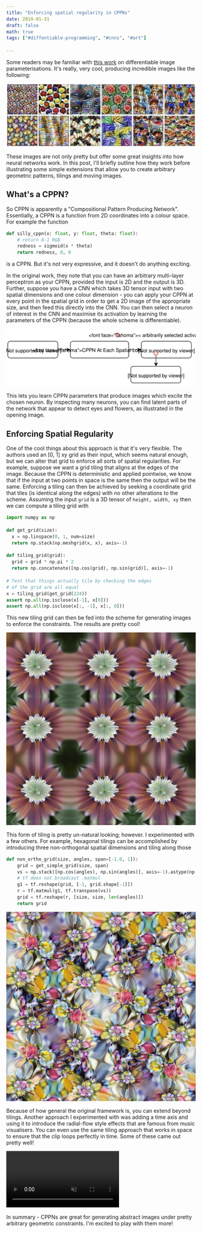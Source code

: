 ```yaml
---
title: "Enforcing spatial regularity in CPPNs"
date: 2019-01-31
draft: false
math: true
tags: ["#diffentiable-programming", "#cnns", "#art"]

---
```


Some readers may be familiar with [this work](https://distill.pub/2018/differentiable-parameterizations/) on differentiable image parameterisations. It's really, very cool, producing incredible images like the following:

![Pretty CNN Visualisation](enforcing-spatial-regularity.example.jpeg)

These images are not only pretty but offer some great insights into how neural networks work. In this post, I'll briefly outline how they work before illustrating some simple extensions that allow you to create arbitrary geometric patterns, tilings and moving images.

## What's a CPPN?

So CPPN is apparently a "Compositional Pattern Producing Network". Essentially, a CPPN is a function from 2D coordinates into a colour space. For example the function

```py
def silly_cppn(x: float, y: float, theta: float):
    # return 0-1 RGB
    redness = sigmoid(x * theta)
    return redness, 0, 0
```

is a CPPN. But it's not very expressive, and it doesn't do anything exciting.

In the original work, they note that you can have an arbitrary multi-layer perceptron as your CPPN, provided the input is 2D and the output is 3D. Further, suppose you have a CNN which takes 3D tensor input with two spatial dimensions and one colour dimension - you can apply your CPPN at every point in the spatial grid in order to get a 2D image of the appropriate size, and then feed this directly into the CNN. You can then select a neuron of interest in the CNN and maximise its activation by learning the parameters of the CPPN (because the whole scheme is differentiable).

![CPPN_Stack](enforcing-spatial-regularity.CPPN_Stack.svg)

This lets you learn CPPN parameters that produce images which excite the chosen neuron. By inspecting many neurons, you can find latent parts of the network that appear to detect eyes and flowers, as illustrated in the opening image.

## Enforcing Spatial Regularity

One of the cool things about this approach is that it's very flexible. The authors used an [0, 1] xy grid as their input, which seems natural enough, but we can alter that grid to enforce all sorts of spatial regularities. For example, suppose we want a grid tiling that aligns at the edges of the image. Because the CPPN is deterministic and applied pointwise, we know that if the input at two points in space is the same then the output will be the same. Enforcing a tiling can then be achieved by seeking a coordinate grid that tiles (is identical along the edges) with no other alterations to the scheme. Assuming the input `grid` is a 3D tensor of `height, width, xy` then we can compute a tiling grid with 

```python
import numpy as np

def get_grid(size):
  x = np.linspace(0, 1, num=size)
  return np.stack(np.meshgrid(x, x), axis=-1)

def tiling_grid(grid):
  grid = grid * np.pi * 2
  return np.concatenate([np.cos(grid), np.sin(grid)], axis=-1)

# Test that things actually tile by checking the edges
# of the grid are all equal
x = tiling_grid(get_grid(224))
assert np.all(np.isclose(x[-1], x[0]))
assert np.all(np.isclose(x[:, -1], x[:, 0]))
```

This new tiling grid can then be fed into the scheme for generating images to enforce the constraints. The results are pretty cool!

![A Tiling Flower](enforcing-spatial-regularity.tiling-flower.jpg)

This form of tiling is pretty un-natural looking; however. I experimented with a few others. For example, hexagonal tilings can be accomplished by introducing three non-orthogonal spatial dimensions and tiling along those

```python
def non_ortho_grid(size, angles, span=[-1.0, 1]):
    grid = get_simple_grid(size, span)
    vs = np.stack([np.cos(angles), np.sin(angles)], axis=-1).astype(np.float32)
    # tf does not broadcast .matmul
    g1 = tf.reshape(grid, [-1, grid.shape[-1]])
    r = tf.matmul(g1, tf.transpose(vs))
    grid = tf.reshape(r, [size, size, len(angles)])
    return grid
```



![Hexagonal Tiled Flowers](hexagon-flowers.jpg)

Because of how general the original framework is, you can extend beyond tilings. Another approach I experimented with was adding a time axis and using it to introduce the radial-flow style effects that are famous from music visualisers. You can even use the same tiling approach that works in space to ensure that the clip loops perfectly in time. Some of these came out pretty well!

<video loop autoplay muted>
    <source src="flower-flow.webm" type="video/webm">
    Your browser does not support the video tag.
</video>

In summary - CPPNs are great for generating abstract images under pretty arbitrary geometric constraints. I'm excited to play with them more!